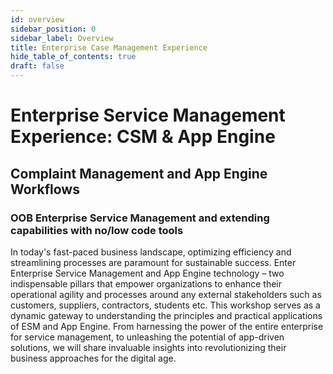```yaml
---
id: overview 
sidebar_position: 0
sidebar_label: Overview
title: Enterprise Case Management Experience
hide_table_of_contents: true
draft: false 
---
```


# Enterprise Service Management Experience: CSM & App Engine

## Complaint Management and App Engine Workflows

### OOB Enterprise Service Management and extending capabilities with no/low code tools
In today's fast-paced business landscape, optimizing efficiency and streamlining processes are paramount for sustainable success. Enter Enterprise Service Management and App Engine technology – two indispensable pillars that empower organizations to enhance their operational agility and processes around any external stakeholders such as customers, suppliers, contractors, students etc. This workshop serves as a dynamic gateway to understanding the principles and practical applications of ESM and App Engine. From harnessing the power of the entire enterprise for service management, to unleashing the potential of app-driven solutions, we will share invaluable insights into revolutionizing their business approaches for the digital age.
